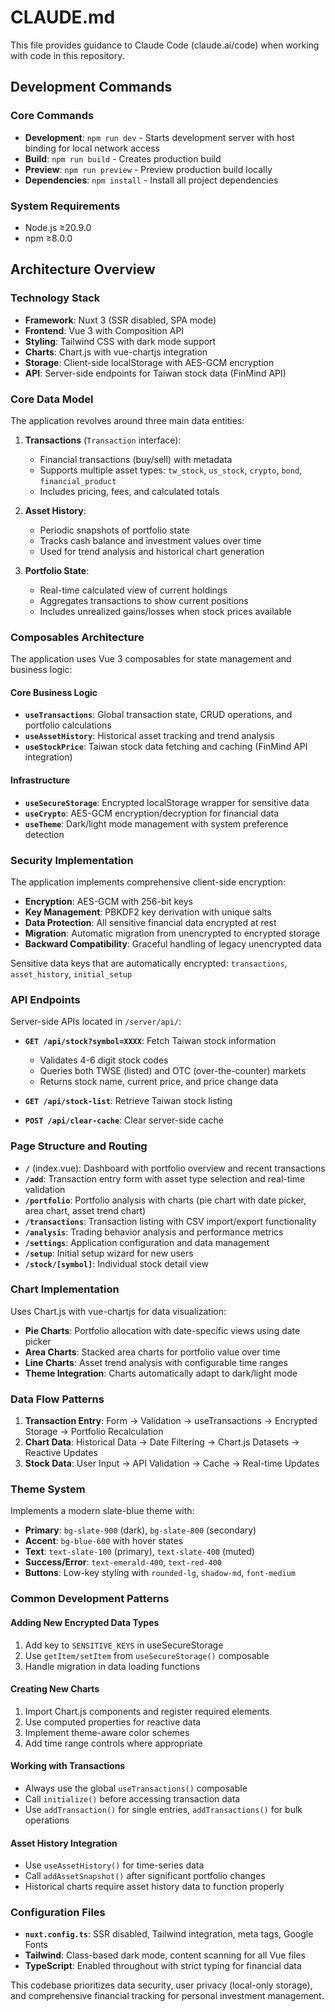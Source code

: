 # CLAUDE.md

This file provides guidance to Claude Code (claude.ai/code) when working with code in this repository.

## Development Commands

### Core Commands
- **Development**: `npm run dev` - Starts development server with host binding for local network access
- **Build**: `npm run build` - Creates production build
- **Preview**: `npm run preview` - Preview production build locally
- **Dependencies**: `npm install` - Install all project dependencies

### System Requirements
- Node.js ≥20.9.0
- npm ≥8.0.0

## Architecture Overview

### Technology Stack
- **Framework**: Nuxt 3 (SSR disabled, SPA mode)
- **Frontend**: Vue 3 with Composition API
- **Styling**: Tailwind CSS with dark mode support
- **Charts**: Chart.js with vue-chartjs integration
- **Storage**: Client-side localStorage with AES-GCM encryption
- **API**: Server-side endpoints for Taiwan stock data (FinMind API)

### Core Data Model
The application revolves around three main data entities:

1. **Transactions** (`Transaction` interface):
   - Financial transactions (buy/sell) with metadata
   - Supports multiple asset types: `tw_stock`, `us_stock`, `crypto`, `bond`, `financial_product`
   - Includes pricing, fees, and calculated totals

2. **Asset History**:
   - Periodic snapshots of portfolio state
   - Tracks cash balance and investment values over time
   - Used for trend analysis and historical chart generation

3. **Portfolio State**:
   - Real-time calculated view of current holdings
   - Aggregates transactions to show current positions
   - Includes unrealized gains/losses when stock prices available

### Composables Architecture
The application uses Vue 3 composables for state management and business logic:

#### Core Business Logic
- **`useTransactions`**: Global transaction state, CRUD operations, and portfolio calculations
- **`useAssetHistory`**: Historical asset tracking and trend analysis
- **`useStockPrice`**: Taiwan stock data fetching and caching (FinMind API integration)

#### Infrastructure
- **`useSecureStorage`**: Encrypted localStorage wrapper for sensitive data
- **`useCrypto`**: AES-GCM encryption/decryption for financial data
- **`useTheme`**: Dark/light mode management with system preference detection

### Security Implementation
The application implements comprehensive client-side encryption:

- **Encryption**: AES-GCM with 256-bit keys
- **Key Management**: PBKDF2 key derivation with unique salts
- **Data Protection**: All sensitive financial data encrypted at rest
- **Migration**: Automatic migration from unencrypted to encrypted storage
- **Backward Compatibility**: Graceful handling of legacy unencrypted data

Sensitive data keys that are automatically encrypted: `transactions`, `asset_history`, `initial_setup`

### API Endpoints
Server-side APIs located in `/server/api/`:

- **`GET /api/stock?symbol=XXXX`**: Fetch Taiwan stock information
  - Validates 4-6 digit stock codes
  - Queries both TWSE (listed) and OTC (over-the-counter) markets
  - Returns stock name, current price, and price change data
  
- **`GET /api/stock-list`**: Retrieve Taiwan stock listing
- **`POST /api/clear-cache`**: Clear server-side cache

### Page Structure and Routing
- **`/`** (index.vue): Dashboard with portfolio overview and recent transactions
- **`/add`**: Transaction entry form with asset type selection and real-time validation
- **`/portfolio`**: Portfolio analysis with charts (pie chart with date picker, area chart, asset trend chart)
- **`/transactions`**: Transaction listing with CSV import/export functionality
- **`/analysis`**: Trading behavior analysis and performance metrics
- **`/settings`**: Application configuration and data management
- **`/setup`**: Initial setup wizard for new users
- **`/stock/[symbol]`**: Individual stock detail view

### Chart Implementation
Uses Chart.js with vue-chartjs for data visualization:

- **Pie Charts**: Portfolio allocation with date-specific views using date picker
- **Area Charts**: Stacked area charts for portfolio value over time
- **Line Charts**: Asset trend analysis with configurable time ranges
- **Theme Integration**: Charts automatically adapt to dark/light mode

### Data Flow Patterns
1. **Transaction Entry**: Form → Validation → useTransactions → Encrypted Storage → Portfolio Recalculation
2. **Chart Data**: Historical Data → Date Filtering → Chart.js Datasets → Reactive Updates
3. **Stock Data**: User Input → API Validation → Cache → Real-time Updates

### Theme System
Implements a modern slate-blue theme with:
- **Primary**: `bg-slate-900` (dark), `bg-slate-800` (secondary)
- **Accent**: `bg-blue-600` with hover states
- **Text**: `text-slate-100` (primary), `text-slate-400` (muted)
- **Success/Error**: `text-emerald-400`, `text-red-400`
- **Buttons**: Low-key styling with `rounded-lg`, `shadow-md`, `font-medium`

### Common Development Patterns

#### Adding New Encrypted Data Types
1. Add key to `SENSITIVE_KEYS` in useSecureStorage
2. Use `getItem/setItem` from `useSecureStorage()` composable
3. Handle migration in data loading functions

#### Creating New Charts
1. Import Chart.js components and register required elements
2. Use computed properties for reactive data
3. Implement theme-aware color schemes
4. Add time range controls where appropriate

#### Working with Transactions
- Always use the global `useTransactions()` composable
- Call `initialize()` before accessing transaction data
- Use `addTransaction()` for single entries, `addTransactions()` for bulk operations

#### Asset History Integration
- Use `useAssetHistory()` for time-series data
- Call `addAssetSnapshot()` after significant portfolio changes
- Historical charts require asset history data to function properly

### Configuration Files
- **`nuxt.config.ts`**: SSR disabled, Tailwind integration, meta tags, Google Fonts
- **Tailwind**: Class-based dark mode, content scanning for all Vue files
- **TypeScript**: Enabled throughout with strict typing for financial data

This codebase prioritizes data security, user privacy (local-only storage), and comprehensive financial tracking for personal investment management.
